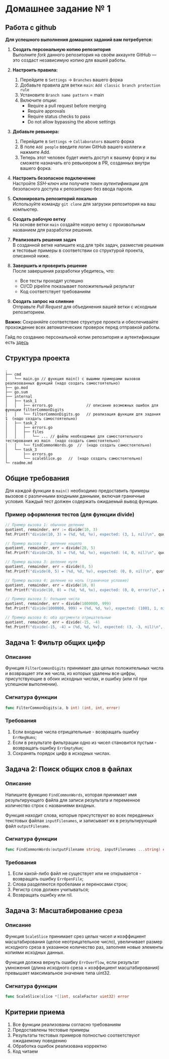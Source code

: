 # Домашнее задание № 1
## Работа с github

**Для успешного выполнения домашних заданий вам потребуется:**

1. **Создать персональную копию репозитория**  
   Выполните *fork* данного репозитория на своём аккаунте GitHub — это создаст независимую копию для вашей работы.

2. **Настроить правила:**
   1. Перейдите в `Settings` → `Branches` вашего форка
   2. Добавьте правила для ветки `main`: `Add classic branch protection rule`
   3. Установите `Branch name pattern` = main
   3. Включите опции:
      - Require a pull request before merging
      - Require approvals 
      - Require status checks to pass
      - Do not allow bypassing the above settings

3. **Добавьте ревьюера:**
   1. Перейдите в `Settings` → `Collaborators` вашего форка
   2. В поле `Add people` введите логин GitHub вашего коллеги и нажмите Add.
   3. Теперь этот человек будет иметь доступ к вашему форку и вы сможете назначать его ревьюером в PR, созданных внутри вашего форка.

3. **Настроить безопасное подключение**  
   Настройте *SSH-ключ* или получите *токен аутентификации* для безопасного доступа к репозиторию без ввода пароля.

4. **Склонировать репозиторий локально**  
   Используйте команду `git clone` для загрузки репозитория на ваш компьютер.

5. **Создать рабочую ветку**  
   На основе ветки `main` создайте новую ветку с произвольным названием для разработки решения.

6. **Реализовать решения задач**  
   В созданной ветке напишите код для трёх задач, разместив решения и тестовые примеры в соответствии со структурой проекта, описанной ниже.

7. **Завершить и проверить решение**  
   После завершения разработки убедитесь, что:
   - Все тесты проходят успешно
   - CI/CD pipeline показывает положительный результат
   - Код соответствует требованиям

8. **Создать запрос на слияние**  
   Отправьте *Pull Request* для объединения вашей ветки с исходным репозиторием.

**Важно:** Сохраняйте соответствие структуре проекта и обеспечивайте прохождение всех автоматических проверок перед отправкой работы.

Гайд по созданию персональной копии репозитория и аутентификации есть [здесь](./guide_git/readme.md)

## Структура проекта
```
.
├── cmd
│   └── main.go // функция main() с вышими примерами вызовов реализованных функций (надо создать самостоятельно)
├── go.mod
├── go.sum
├── internal
│   ├── task_1
│   │   ├── errors.go               // описание возможных ошибок для функции filterCommonDigits
│   │   └── filterCommonDigits.go   // реализация функции для задания 1  (надо создать самостоятельно)
│   ├── task_2
│   │   ├── errors.go
│   │   ├── files
│   │   │   └── ... // файлы необходимые для самостоятельного тестирования из main  (надо создать самостоятельно)
│   │   └── findCommonWords.go  //  (надо создать самостоятельно)
│   └── task_3
│       ├── errors.go
│       └── scaleSlice.go   //  (надо создать самостоятельно)
└─ readme.md
```

## Общие требования
Для каждой функции в `main()` необходимо предоставить примеры вызовов с различными входными данными, включая граничные условия. Каждый тест должен содержать ожидаемый вывод функции.

### Пример оформления тестов (для функции divide)
```go
// Пример вызова 1: обычное деление
quotient, remainder, err := divide(10, 3)
fmt.Printf("divide(10, 3) = (%d, %d, %v), expected: (3, 1, nil)\n", quotient, remainder, err)

// Пример вызова 2: деление нацело
quotient, remainder, err = divide(20, 5)
fmt.Printf("divide(20, 5) = (%d, %d, %v), expected: (4, 0, nil)\n", quotient, remainder, err)

// Пример вызова 3: деление нуля
quotient, remainder, err = divide(0, 5)
fmt.Printf("divide(0, 5) = (%d, %d, %v), expected: (0, 0, nil)\n", quotient, remainder, err)

// Пример вызова 4: деление на ноль (граничное условие)
quotient, remainder, err = divide(10, 0)
fmt.Printf("divide(10, 0) = (%d, %d, %v), expected: (0, 0, error)\n", quotient, remainder, err)

// Пример вызова 5: большие числа
quotient, remainder, err = divide(1000000, 999)
fmt.Printf("divide(1000000, 999) = (%d, %d, %v), expected: (1001, 1, nil)\n", quotient, remainder, err)

// Пример вызова 6: оба аргумента отрицательные
quotient, remainder, err = divide(-15, -4)
fmt.Printf("divide(-15, -4) = (%d, %d, %v), expected: (3, -3, nil)\n", quotient, remainder, err)
```

## Задача 1: Фильтр общих цифр

### Описание
Функция `FilterCommonDigits` принимает два целых положительных числа и возвращает эти же числа, из которых удалены все цифры, присутствующие в обоих исходных числах, и ошибку (или nil при успешном выполнении).


### Сигнатура функции
```go
func FilterCommonDigits(a, b int) (int, int, error)
```


### Требования
1. Если входные числа отрицательные - возвращать ошибку `ErrNegNums`;
2. Если в результате фильтрации одно из чисел становится пустым - возвращать ошибку `ErrEmptyNum`;
3. Сохранять порядок цифр в исходных числах.


## Задача 2: Поиск общих слов в файлах

### Описание
Напишите функцию `FindCommonWords`, которая принимает имя результирующего файла для записи результата и переменное количество строк с названиями входных. 

Функция находит слова, которые присутствуют во всех переданных текстовых файлах `inputFilenames`, и записывает их в результирующий файл `outputFilename`.

### Сигнатура функции
```go
func FindCommonWords(outputFilename string, inputFilenames ...string) error
```

### Требования
1. Если какой-либо файл не существует или не открывается - возвращать ошибку `ErrOpenFile`;
2. Слова разделяются пробелами и переносами строк;
3. Регистр слов должен учитываться;
4. Возвращать ошибку или nil.

## Задача 3: Масштабирование среза

### Описание
Функция `ScaleSlice` принимает срез целых чисел и коэффициент масштабирования (целое неотрицательное число), увеличивает размер исходного среза в указанное количество раз, заполняя новые элементы копиями исходных данных. 

Функция должна вернуть ошибку `ErrOverflow`, если результат умножения (длина исходного среза × коэффициент масштабирования) превышает максимальное значение типа uint32.

### Сигнатура функции
```go
func ScaleSlice(slice *[]int, scaleFactor uint32) error
```

## Критерии приема
1. Все функции реализованы согласно требованиям
2. Предоставлены тестовые примеры 
3. Результаты тестовых примеров полностью соответствуют ожидаемому поведению
4. Обработка ошибок реализована корректно
5. Код читаем 
